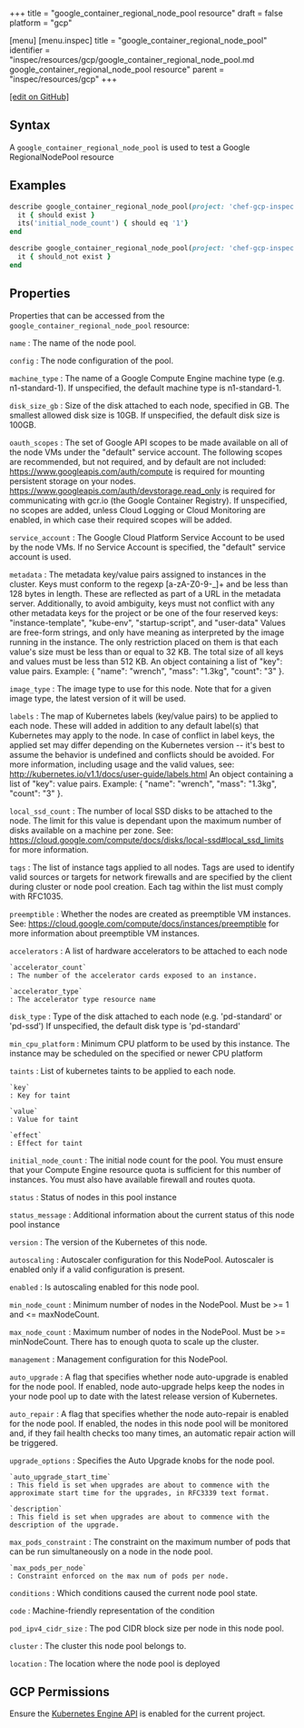 +++
title = "google_container_regional_node_pool resource"
draft = false
platform = "gcp"

[menu]
  [menu.inspec]
    title = "google_container_regional_node_pool"
    identifier = "inspec/resources/gcp/google_container_regional_node_pool.md google_container_regional_node_pool resource"
    parent = "inspec/resources/gcp"
+++

[\[edit on GitHub\]](https://github.com/inspec/inspec-gcp/blob/master/docs/resources/google_container_regional_node_pool.md)

## Syntax

A `google_container_regional_node_pool` is used to test a Google RegionalNodePool resource

## Examples

```ruby
describe google_container_regional_node_pool(project: 'chef-gcp-inspec', location: 'europe-west2', cluster: 'inspec-gcp-regional-cluster', name: 'inspec-gcp-regional-node-pool') do
  it { should exist }
  its('initial_node_count') { should eq '1'}
end

describe google_container_regional_node_pool(project: 'chef-gcp-inspec', location: 'europe-west2', cluster: 'inspec-gcp-regional-cluster', name: 'nonexistent') do
  it { should_not exist }
end
```

## Properties

Properties that can be accessed from the `google_container_regional_node_pool` resource:

`name`
: The name of the node pool.

`config`
: The node configuration of the pool.

  `machine_type`
  : The name of a Google Compute Engine machine type (e.g. n1-standard-1).  If unspecified, the default machine type is n1-standard-1.

  `disk_size_gb`
  : Size of the disk attached to each node, specified in GB. The smallest allowed disk size is 10GB. If unspecified, the default disk size is 100GB.

  `oauth_scopes`
  : The set of Google API scopes to be made available on all of the node VMs under the "default" service account.  The following scopes are recommended, but not required, and by default are not included:  https://www.googleapis.com/auth/compute is required for mounting persistent storage on your nodes. https://www.googleapis.com/auth/devstorage.read_only is required for communicating with gcr.io (the Google Container Registry).  If unspecified, no scopes are added, unless Cloud Logging or Cloud Monitoring are enabled, in which case their required scopes will be added.

  `service_account`
  : The Google Cloud Platform Service Account to be used by the node VMs.  If no Service Account is specified, the "default" service account is used.

  `metadata`
  : The metadata key/value pairs assigned to instances in the cluster.  Keys must conform to the regexp [a-zA-Z0-9-_]+ and be less than 128 bytes in length. These are reflected as part of a URL in the metadata server. Additionally, to avoid ambiguity, keys must not conflict with any other metadata keys for the project or be one of the four reserved keys: "instance-template", "kube-env", "startup-script", and "user-data"  Values are free-form strings, and only have meaning as interpreted by the image running in the instance. The only restriction placed on them is that each value's size must be less than or equal to 32 KB.  The total size of all keys and values must be less than 512 KB.  An object containing a list of "key": value pairs. Example: { "name": "wrench", "mass": "1.3kg", "count": "3" }.

  `image_type`
  : The image type to use for this node.  Note that for a given image type, the latest version of it will be used.

  `labels`
  : The map of Kubernetes labels (key/value pairs) to be applied to each node. These will added in addition to any default label(s) that Kubernetes may apply to the node. In case of conflict in label keys, the applied set may differ depending on the Kubernetes version -- it's best to assume the behavior is undefined and conflicts should be avoided. For more information, including usage and the valid values, see:   http://kubernetes.io/v1.1/docs/user-guide/labels.html  An object containing a list of "key": value pairs. Example: { "name": "wrench", "mass": "1.3kg", "count": "3" }.

  `local_ssd_count`
  : The number of local SSD disks to be attached to the node.  The limit for this value is dependant upon the maximum number of disks available on a machine per zone. See:  https://cloud.google.com/compute/docs/disks/local-ssd#local_ssd_limits  for more information.

  `tags`
  : The list of instance tags applied to all nodes. Tags are used to identify valid sources or targets for network firewalls and are specified by the client during cluster or node pool creation. Each tag within the list must comply with RFC1035.

  `preemptible`
  : Whether the nodes are created as preemptible VM instances. See: https://cloud.google.com/compute/docs/instances/preemptible for more information about preemptible VM instances.

  `accelerators`
  : A list of hardware accelerators to be attached to each node

    `accelerator_count`
    : The number of the accelerator cards exposed to an instance.

    `accelerator_type`
    : The accelerator type resource name

  `disk_type`
  : Type of the disk attached to each node (e.g. 'pd-standard' or 'pd-ssd')  If unspecified, the default disk type is 'pd-standard'

  `min_cpu_platform`
  : Minimum CPU platform to be used by this instance. The instance may be scheduled on the specified or newer CPU platform

  `taints`
  : List of kubernetes taints to be applied to each node.

    `key`
    : Key for taint

    `value`
    : Value for taint

    `effect`
    : Effect for taint

`initial_node_count`
: The initial node count for the pool. You must ensure that your Compute Engine resource quota is sufficient for this number of instances. You must also have available firewall and routes quota.

`status`
: Status of nodes in this pool instance

`status_message`
: Additional information about the current status of this node pool instance

`version`
: The version of the Kubernetes of this node.

`autoscaling`
: Autoscaler configuration for this NodePool. Autoscaler is enabled only if a valid configuration is present.

  `enabled`
  : Is autoscaling enabled for this node pool.

  `min_node_count`
  : Minimum number of nodes in the NodePool. Must be >= 1 and <= maxNodeCount.

  `max_node_count`
  : Maximum number of nodes in the NodePool. Must be >= minNodeCount. There has to enough quota to scale up the cluster.

`management`
: Management configuration for this NodePool.

  `auto_upgrade`
  : A flag that specifies whether node auto-upgrade is enabled for the node pool. If enabled, node auto-upgrade helps keep the nodes in your node pool up to date with the latest release version of Kubernetes.

  `auto_repair`
  : A flag that specifies whether the node auto-repair is enabled for the node pool. If enabled, the nodes in this node pool will be monitored and, if they fail health checks too many times, an automatic repair action will be triggered.

  `upgrade_options`
  : Specifies the Auto Upgrade knobs for the node pool.

    `auto_upgrade_start_time`
    : This field is set when upgrades are about to commence with the approximate start time for the upgrades, in RFC3339 text format.

    `description`
    : This field is set when upgrades are about to commence with the description of the upgrade.

`max_pods_constraint`
: The constraint on the maximum number of pods that can be run simultaneously on a node in the node pool.

    `max_pods_per_node`
    : Constraint enforced on the max num of pods per node.

`conditions`
: Which conditions caused the current node pool state.

  `code`
  : Machine-friendly representation of the condition

`pod_ipv4_cidr_size`
: The pod CIDR block size per node in this node pool.

`cluster`
: The cluster this node pool belongs to.

`location`
: The location where the node pool is deployed

## GCP Permissions

Ensure the [Kubernetes Engine API](https://console.cloud.google.com/apis/library/container.googleapis.com/) is enabled for the current project.
